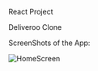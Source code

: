 React Project

Deliveroo Clone

ScreenShots of the App:

![HomeScreen](./ScreenShots/Home%20Screen%20-%20iPhone%2014%20Pro%20Max%20-%202023-01-19%20at%2016.05.28.png)